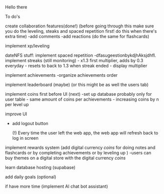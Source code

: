 Hello there

To do's

create collaboration features(done!)
(before going through this make sure you do the leveling, steaks and spaced repetition first! do this when there's extra time)
-add comments
-add reactions
(do the same for flashcards)            

implement xp/leveling

dateNFS stuff:
implement spaced repetition
    -dfasugeestionbykdjhAksjdhfI.
implement streaks (still monitoring)
    - x1.3 first multiplier, adds by 0.3 everyday
    - resets to back to 1.3 when streak ended 
    - display multiplier

implement achievements 
    -organize achievements order

implement leaderboard (maybe) (or this might be as well the users tab) 

implement coins first before UI (next)
    -set up database probably only for user table
    - same amount of coins per achievements
    - increasing coins by n per level up

improve UI
- add logout button

    (!) Every time the user left the web app, the web app will refresh back to log in screen

implement rewards system (add digital currency *coins* for doing notes and flashcards or by completing achievements or by leveling up )
    -users can buy themes on a digital store with the digital currency *coins*

learn database hosting (supabase)

add daily goals (optional)

if have more time (implement AI chat bot assistant)